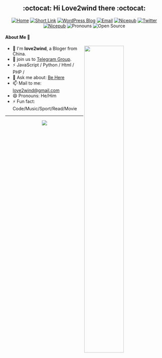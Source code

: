 <h2 align="center"> :octocat: Hi Love2wind there :octocat: </h2>

<p align="center"><a href='https://love2wind.com/'><img src="https://img.shields.io/badge/-Home-blue?style=flat&amp;logo=html5&amp;logoColor=white&amp;link=https://love2wind.com/" referrerpolicy="no-referrer" alt="Home"></a>
<a href='https://nie.ge'><img src="https://img.shields.io/badge/-NieGe-000000?style=flat&amp;labelColor=red&amp;logo=chainlink&amp;link=https://nie.ge" referrerpolicy="no-referrer" alt="Short Link"></a>
<a href='https://love2wind.cn'><img src="https://img.shields.io/badge/-Blog-21759B?style=flat&amp;logo=WordPress&amp;logoColor=white&amp;link=https://love2wind.cn" referrerpolicy="no-referrer" alt="WordPress Blog"></a>
<a href='mailto:love2wind@gmail.com'><img src="https://img.shields.io/badge/-Email-c14438?style=flat&amp;logo=Gmail&amp;logoColor=white&amp;link=mailto:love2wind@gmail.com" referrerpolicy="no-referrer" alt="Email"></a>
<a href='https://nicepub.top'><img src="https://img.shields.io/badge/-Nicepub-FF813F?style=flat&amp;logo=bookbub&amp;logoColor=ffffff&amp;link=https://nicepub.top" referrerpolicy="no-referrer" alt="Nicepub"></a>
 <a href='https://twitter.com/love2wind'><img src="https://img.shields.io/badge/-Twitter-1ca0f1?style=flat&amp;labelColor=1ca0f1&amp;logo=twitter&amp;logoColor=white&amp;link=https://twitter.com/love2wind" referrerpolicy="no-referrer" alt="Twitter"></a>
<a href='https://t.me/love2wind'><img src="https://img.shields.io/badge/-Telegram-yellow?style=flat&amp;logo=telegram&amp;logoColor=ffffff&amp;link=https://t.me/love2wind" referrerpolicy="no-referrer" alt="Nicepub"></a>
<img src="https://img.shields.io/badge/Pronouns-He%2FHim-brightgreen?style=flat" referrerpolicy="no-referrer" alt="Pronouns">
<img src="http://img.shields.io/badge/-Open%20Source%20Fan-3DA639?style=flat&amp;logo=open-source-initiative&amp;logoColor=ffffff" referrerpolicy="no-referrer" alt="Open Source"></p>

<!--## 👋Hi Love2wind there 👋
I'm **love2wind**, a Bloger from China,a MJJ

**love2wind/love2wind** is a ✨ _special_ ✨ repository because its `README.md` (this file) appears on your GitHub profile.

Here are some ideas to get you started:

- 🔭 I’m currently working on ...
- 🌱 I’m currently learning ...
- 👯 I’m looking to collaborate on ...
- 🤔 I’m looking for help with ...
- 💬 Ask me about ...
- 📫 How to reach me: ...
- 😄 Pronouns: ...
- ⚡ Fun fact: ...
-->
#### About Me :wave:
[<img align="right" width="50%" src="https://github-readme-stats.vercel.app/api?username=love2wind&show_icons=true&theme=radical">](https://metrics.lecoq.io/love2wind?template=classic)
- 🍻 I'm **love2wind**, a Bloger from China.
- 👯 join us to [Telegram Group](https://t.me/niepantea).
- ⚡ JavaScript / Python / Html / PHP / 
- 💬 Ask me about: [Be Here](https://love2wind.cn)
- 📫 Mail to me: [love2wind@gmail.com](mailto:love2wind@gmail.com)
- 😄 Pronouns: He/Him
- ⚡ Fun fact: Code/Music/Sport/Read/Movie
<!--
<a href="https://gmail.com">
      <img src="https://img.shields.io/badge/Gmail-love2wind%40gmail.com-red?style=plastic&logo=gmail"/>
</a>-->
---
<p align="center"><img src="https://cdn.jsdelivr.net/gh/love2wind/cloudimg/img/be94f23d2e9415ccee96404d734ebd7c.gif"/></p>
